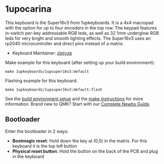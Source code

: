 # 1upocarina

This keyboard is the Super16v3 from 1upkeyboards. It is a 4x4 macropad with the option for up to four encoders in the top row. The keypad features in-switch per-key addressable RGB leds, as well as 32 1mm underglow RGB leds for very bright and smooth lighting effects. The Super16v3 uses an rp2040 microcontroller and direct pins instead of a matrix.

* Keyboard Maintainer: [ziptyze](https://github.com/ziptyze)

Make example for this keyboard (after setting up your build environment):

    make 1upkeyboards/1upsuper16v3:default

Flashing example for this keyboard:

    make 1upkeyboards/1upsuper16v3:default:flash

See the [build environment setup](https://docs.qmk.fm/#/getting_started_build_tools) and the [make instructions](https://docs.qmk.fm/#/getting_started_make_guide) for more information. Brand new to QMK? Start with our [Complete Newbs Guide](https://docs.qmk.fm/#/newbs).

## Bootloader

Enter the bootloader in 2 ways:

* **Bootmagic reset**: Hold down the key at (0,0) in the matrix. For this keyboard it is the top left button
* **Physical reset button**: Hold the button on the back of the PCB and plug in the keyboard
